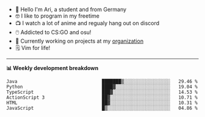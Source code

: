 * 👋 Hello I'm Ari, a student and from Germany
* 🤓 I like to program in my freetime
* 📺 I watch a lot of anime and regualy hang out on discord
* 🖱️ Addicted to CS:GO and osu!
* 👷 Currently working on projects at my [organization](https://github.com/aridevelopment-de)
* 🗒️ Vim for life!

<hr />

**📊 Weekly development breakdown**

<!--START_SECTION:waka-->

```text
Java                               ███████▒░░░░░░░░░░░░░░░░░   29.46 %
Python                             ████▓░░░░░░░░░░░░░░░░░░░░   19.04 %
TypeScript                         ███▓░░░░░░░░░░░░░░░░░░░░░   14.53 %
ActionScript 3                     ██▓░░░░░░░░░░░░░░░░░░░░░░   10.71 %
HTML                               ██▓░░░░░░░░░░░░░░░░░░░░░░   10.31 %
JavaScript                         █▒░░░░░░░░░░░░░░░░░░░░░░░   04.86 %
```

<!--END_SECTION:waka-->
